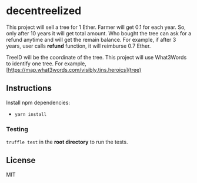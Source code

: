 # decentreelized

This project will sell a tree for 1 Ether. Farmer will get 0.1 for each year. So, only after 10 years it will get total amount. 
Who bought the tree can ask for a refund anytime and will get the remain balance. For example, if after 3 years, user calls **refund** function, it will reimburse 0.7 Ether. 

TreeID will be the coordinate of the tree. This project will use What3Words to identify one tree. For example, [https://map.what3words.com/visibly.tins.heroics](tree)

## Instructions

Install npm dependencies:

* `yarn install`

### Testing

`truffle test` in the **root directory** to run the tests.

## License

MIT
